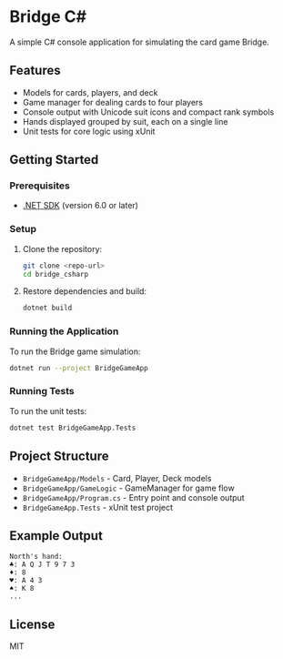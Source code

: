 # Bridge C#

A simple C# console application for simulating the card game Bridge.

## Features
- Models for cards, players, and deck
- Game manager for dealing cards to four players
- Console output with Unicode suit icons and compact rank symbols
- Hands displayed grouped by suit, each on a single line
- Unit tests for core logic using xUnit

## Getting Started

### Prerequisites
- [.NET SDK](https://dotnet.microsoft.com/download) (version 6.0 or later)

### Setup
1. Clone the repository:
   ```sh
   git clone <repo-url>
   cd bridge_csharp
   ```
2. Restore dependencies and build:
   ```sh
   dotnet build
   ```

### Running the Application
To run the Bridge game simulation:
```sh
dotnet run --project BridgeGameApp
```

### Running Tests
To run the unit tests:
```sh
dotnet test BridgeGameApp.Tests
```

## Project Structure
- `BridgeGameApp/Models` - Card, Player, Deck models
- `BridgeGameApp/GameLogic` - GameManager for game flow
- `BridgeGameApp/Program.cs` - Entry point and console output
- `BridgeGameApp.Tests` - xUnit test project

## Example Output
```
North's hand:
♣: A Q J T 9 7 3
♦: 8
♥: A 4 3
♠: K 8
...
```

## License
MIT
